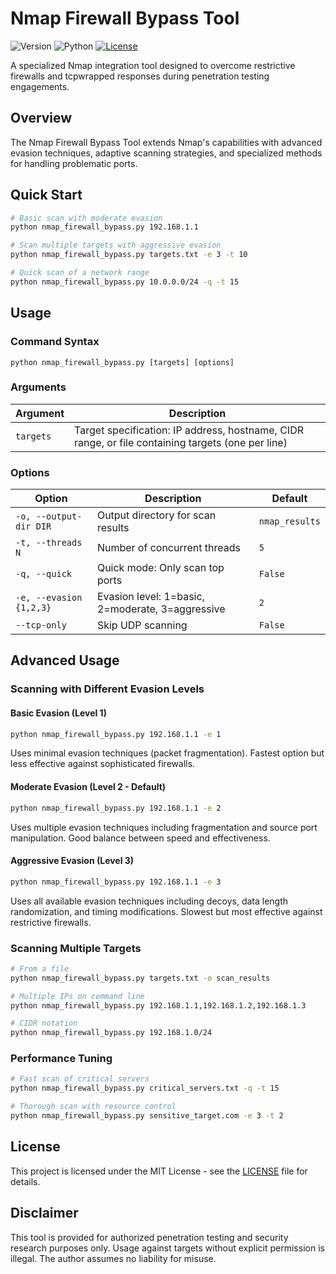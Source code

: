 # Nmap Firewall Bypass Tool

![Version](https://img.shields.io/badge/version-1.0.0-blue.svg)
![Python](https://img.shields.io/badge/python-3.6%2B-brightgreen.svg)
[![License](https://img.shields.io/badge/license-MIT-green.svg)](LICENSE)

A specialized Nmap integration tool designed to overcome restrictive firewalls and tcpwrapped responses during penetration testing engagements.

## Overview

The Nmap Firewall Bypass Tool extends Nmap's capabilities with advanced evasion techniques, adaptive scanning strategies, and specialized methods for handling problematic ports.

## Quick Start

```bash
# Basic scan with moderate evasion
python nmap_firewall_bypass.py 192.168.1.1

# Scan multiple targets with aggressive evasion
python nmap_firewall_bypass.py targets.txt -e 3 -t 10

# Quick scan of a network range
python nmap_firewall_bypass.py 10.0.0.0/24 -q -t 15
```

## Usage

### Command Syntax

```
python nmap_firewall_bypass.py [targets] [options]
```

### Arguments

| Argument | Description |
|----------|-------------|
| `targets` | Target specification: IP address, hostname, CIDR range, or file containing targets (one per line) |

### Options

| Option | Description | Default |
|--------|-------------|---------|
| `-o, --output-dir DIR` | Output directory for scan results | `nmap_results` |
| `-t, --threads N` | Number of concurrent threads | `5` |
| `-q, --quick` | Quick mode: Only scan top ports | `False` |
| `-e, --evasion {1,2,3}` | Evasion level: 1=basic, 2=moderate, 3=aggressive | `2` |
| `--tcp-only` | Skip UDP scanning | `False` |

## Advanced Usage

### Scanning with Different Evasion Levels

#### Basic Evasion (Level 1)
```bash
python nmap_firewall_bypass.py 192.168.1.1 -e 1
```
Uses minimal evasion techniques (packet fragmentation). Fastest option but less effective against sophisticated firewalls.

#### Moderate Evasion (Level 2 - Default)
```bash
python nmap_firewall_bypass.py 192.168.1.1 -e 2
```
Uses multiple evasion techniques including fragmentation and source port manipulation. Good balance between speed and effectiveness.

#### Aggressive Evasion (Level 3)
```bash
python nmap_firewall_bypass.py 192.168.1.1 -e 3
```
Uses all available evasion techniques including decoys, data length randomization, and timing modifications. Slowest but most effective against restrictive firewalls.

### Scanning Multiple Targets

```bash
# From a file
python nmap_firewall_bypass.py targets.txt -o scan_results

# Multiple IPs on command line
python nmap_firewall_bypass.py 192.168.1.1,192.168.1.2,192.168.1.3

# CIDR notation
python nmap_firewall_bypass.py 192.168.1.0/24
```

### Performance Tuning

```bash
# Fast scan of critical servers
python nmap_firewall_bypass.py critical_servers.txt -q -t 15

# Thorough scan with resource control
python nmap_firewall_bypass.py sensitive_target.com -e 3 -t 2
```

## License

This project is licensed under the MIT License - see the [LICENSE](LICENSE) file for details.

## Disclaimer

This tool is provided for authorized penetration testing and security research purposes only. Usage against targets without explicit permission is illegal. The author assumes no liability for misuse.
